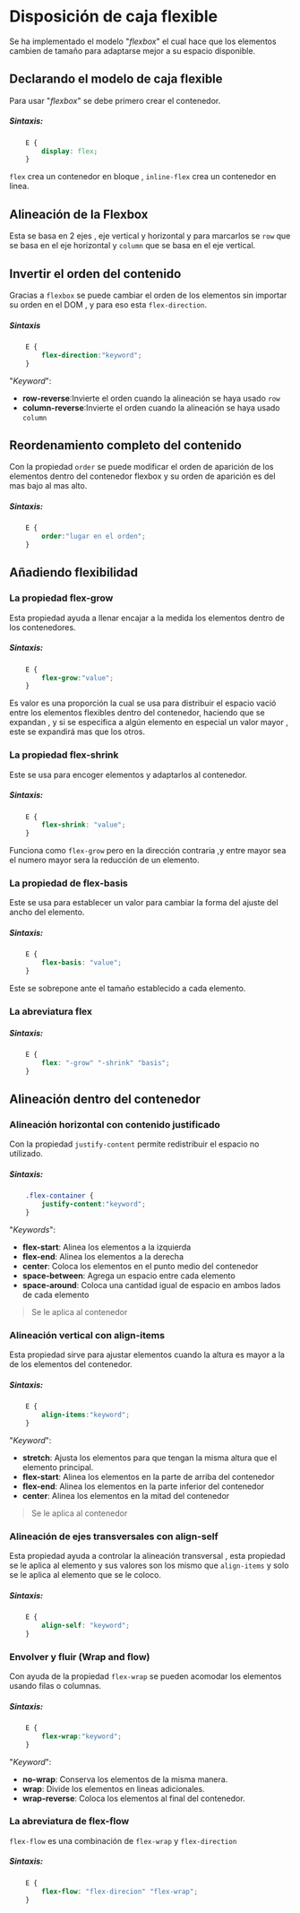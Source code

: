 # Disposición de caja flexible
Se ha implementado el modelo "*flexbox*" el cual hace que los elementos cambien de tamaño para adaptarse mejor a su espacio disponible.

## Declarando el modelo de caja flexible
Para usar "*flexbox*" se debe primero crear el contenedor.

##### Sintaxis:
```css
    E {
        display: flex;
    }
```
`flex` crea un contenedor en bloque , `inline-flex` crea un contenedor en linea.

## Alineación de la Flexbox
Esta se basa en 2 ejes , eje vertical y horizontal y para marcarlos se `row` que se basa en el eje horizontal y `column` que se basa en el eje vertical.

## Invertir el orden del contenido
Gracias a `flexbox` se puede cambiar el orden de los elementos sin importar su orden en el DOM , y para eso esta `flex-direction`.

##### Sintaxis
```css
    E {
        flex-direction:"keyword";
    }
```
"*Keyword*":
*   **row-reverse**:Invierte el orden cuando la alineación se haya usado `row`
*   **column-reverse**:Invierte el orden cuando la alineación se haya usado `column`

## Reordenamiento completo del contenido
Con la propiedad `order` se puede modificar el orden de aparición de los elementos dentro del contenedor flexbox y su orden de aparición es del mas bajo al mas alto.

##### Sintaxis:
```css
    E {
        order:"lugar en el orden";
    }
```

## Añadiendo flexibilidad
### La propiedad flex-grow
Esta propiedad ayuda a llenar encajar a la medida los elementos dentro de los contenedores.

##### Sintaxis:
```css
    E {
        flex-grow:"value";
    }
```
Es valor es una proporción la cual se usa para distribuir el espacio vació entre los elementos flexibles dentro del contenedor, haciendo que se expandan , y si se especifica a algún elemento en especial un valor mayor , este se expandirá mas que los otros.

### La propiedad flex-shrink
Este se usa para encoger elementos y adaptarlos al contenedor.

##### Sintaxis:
```css
    E {
        flex-shrink: "value";
    }
```
Funciona como `flex-grow` pero en la dirección contraria ,y entre mayor sea el numero mayor sera la reducción de un elemento.

### La propiedad de flex-basis
Este se usa para establecer un valor para cambiar la forma del ajuste del ancho del elemento.

##### Sintaxis:
```css
    E {
        flex-basis: "value";
    }
```
Este se sobrepone ante el tamaño establecido a cada elemento.

### La abreviatura flex
##### Sintaxis:
```css
    E {
        flex: "-grow" "-shrink" "basis";
    }
```
## Alineación dentro del contenedor
### Alineación horizontal con contenido justificado
Con la propiedad `justify-content` permite redistribuir el espacio no utilizado.

##### Sintaxis:
```css
    .flex-container {
        justify-content:"keyword";
    }
```
"*Keywords*":
*   **flex-start**: Alinea los elementos a la izquierda 
*   **flex-end**: Alinea los elementos a la derecha
*   **center**: Coloca los elementos en el punto medio del contenedor
*   **space-between**: Agrega un espacio entre cada elemento
*   **space-around**: Coloca una cantidad igual de espacio en ambos lados de cada elemento

>   Se le aplica al contenedor

### Alineación vertical con align-items
Esta propiedad sirve para ajustar elementos cuando la altura es mayor a la de los elementos del contenedor.

##### Sintaxis:
```css
    E {
        align-items:"keyword";
    }
```
"*Keyword*":
*   **stretch**: Ajusta los elementos para que tengan la misma altura que el elemento principal.
*   **flex-start**: Alinea los elementos en la parte de arriba del contenedor
*   **flex-end**: Alinea los elementos en la parte inferior del contenedor
*   **center**: Alinea los elementos en la mitad del contenedor

>   Se le aplica al contenedor

### Alineación de ejes transversales con align-self
Esta propiedad ayuda a controlar la alineación transversal , esta propiedad se le aplica al elemento y sus valores son los mismo que `align-items` y solo se le aplica al elemento que se le coloco.

##### Sintaxis:
```css
    E {
        align-self: "keyword";
    }
```
### Envolver y fluir (Wrap and flow)
Con ayuda de la propiedad `flex-wrap` se pueden acomodar los elementos usando filas o columnas.

##### Sintaxis:
```css
    E {
        flex-wrap:"keyword";
    }
```
"*Keyword*":
*   **no-wrap**: Conserva los elementos de la misma manera.
*   **wrap**: Divide los elementos en lineas adicionales.
*   **wrap-reverse**: Coloca los elementos al final del contenedor.

### La abreviatura de flex-flow
`flex-flow` es una combinación de `flex-wrap` y `flex-direction`
##### Sintaxis:
```css
    E {
        flex-flow: "flex-direcion" "flex-wrap";
    }
```